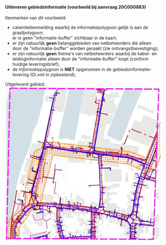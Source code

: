 #### Uitleveren gebiedsinformatie (voorbeeld bij aanvraag 20C000883)

Kenmerken van dit voorbeeld:
- calamiteitenmelding waarbij de informatiepolygoon gelijk is aan de graafpolygoon;  \
er is geen "informatie-buffer" zichtbaar in de kaart;
- er zijn natuurlijk **geen** belanggebieden van netbeheerders die alleen door de "informatie-buffer" worden geraakt (zie ontvangstbevestiging);
- er zijn natuurlijk **geen** thema's van netbeheerders waarbij de kabel- en leidinginformatie alleen door de "informatie-buffer" loopt (conform huidige leveringsbrief);
- de _Informatiepolygoon_ is **NIET** opgenomen in de gebiedsinformatie-levering (GI.xml in zipbestand);

Uitgeleverd gebied:  \
![aanvraag 20C000883 (met informatiepolygoon)](../images/aanvraag_20C000883_1-G-gelijk-I.jpg "aanvraag 20C000883")